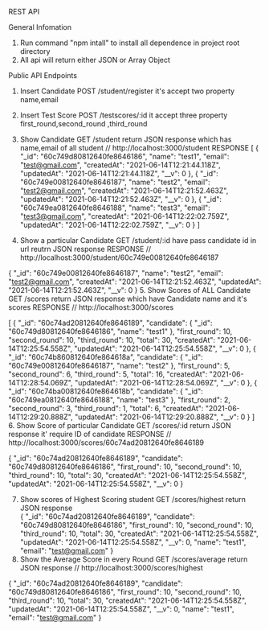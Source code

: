 REST API 

General Infomation 
1. Run command "npm intall"  to install all dependence  in project root directory 
2. All api will return either JSON or Array Object

Public API Endpoints

1. Insert Candidate 
    POST /student/register
     it's accept two property name,email 

2. Insert Test Score 
    POST /testscores/:id 
    it accept three property first_round,second_round ,third_round 
    
3. Show Candidate 
    GET /student
    return JSON response which has  name,email of all student 
     // http://localhost:3000/student
RESPONSE 
[
  {
    "_id": "60c749d80812640fe8646186",
    "name": "test1",
    "email": "test@gmail.com",
    "createdAt": "2021-06-14T12:21:44.118Z",
    "updatedAt": "2021-06-14T12:21:44.118Z",
    "__v": 0
  },
  {
    "_id": "60c749e00812640fe8646187",
    "name": "test2",
    "email": "test2@gmail.com",
    "createdAt": "2021-06-14T12:21:52.463Z",
    "updatedAt": "2021-06-14T12:21:52.463Z",
    "__v": 0
  },
  {
    "_id": "60c749ea0812640fe8646188",
    "name": "test3",
    "email": "test3@gmail.com",
    "createdAt": "2021-06-14T12:22:02.759Z",
    "updatedAt": "2021-06-14T12:22:02.759Z",
    "__v": 0
  }
]   

4. Show a particular Candidate 
    GET /student/:id 
    have pass candidate id in url
    reutrn JSON response 
    RESPONSE 
    // http://localhost:3000/student/60c749e00812640fe8646187

{
  "_id": "60c749e00812640fe8646187",
  "name": "test2",
  "email": "test2@gmail.com",
  "createdAt": "2021-06-14T12:21:52.463Z",
  "updatedAt": "2021-06-14T12:21:52.463Z",
  "__v": 0
}
5. Show Scores of ALL Candidate 
    GET /scores 
    return JSON response which have Candidate name and it's scores 
    RESPONSE 
    // http://localhost:3000/scores

[
  {
    "_id": "60c74ad20812640fe8646189",
    "candidate": {
      "_id": "60c749d80812640fe8646186",
      "name": "test1"
    },
    "first_round": 10,
    "second_round": 10,
    "third_round": 10,
    "total": 30,
    "createdAt": "2021-06-14T12:25:54.558Z",
    "updatedAt": "2021-06-14T12:25:54.558Z",
    "__v": 0
  },
  {
    "_id": "60c74b860812640fe864618a",
    "candidate": {
      "_id": "60c749e00812640fe8646187",
      "name": "test2"
    },
    "first_round": 5,
    "second_round": 6,
    "third_round": 5,
    "total": 16,
    "createdAt": "2021-06-14T12:28:54.069Z",
    "updatedAt": "2021-06-14T12:28:54.069Z",
    "__v": 0
  },
  {
    "_id": "60c74ba00812640fe864618b",
    "candidate": {
      "_id": "60c749ea0812640fe8646188",
      "name": "test3"
    },
    "first_round": 2,
    "second_round": 3,
    "third_round": 1,
    "total": 6,
    "createdAt": "2021-06-14T12:29:20.888Z",
    "updatedAt": "2021-06-14T12:29:20.888Z",
    "__v": 0
  }
]
6. Show Score of particular Candidate
    GET /scores/:id 
    return JSON response  it' require ID of candidate 
    RESPONSE 
    // http://localhost:3000/scores/60c74ad20812640fe8646189

{
  "_id": "60c74ad20812640fe8646189",
  "candidate": "60c749d80812640fe8646186",
  "first_round": 10,
  "second_round": 10,
  "third_round": 10,
  "total": 30,
  "createdAt": "2021-06-14T12:25:54.558Z",
  "updatedAt": "2021-06-14T12:25:54.558Z",
  "__v": 0
}

7. Show scores of Highest Scoring student
    GET /scores/highest 
    return JSON response  
    {
  "_id": "60c74ad20812640fe8646189",
  "candidate": "60c749d80812640fe8646186",
  "first_round": 10,
  "second_round": 10,
  "third_round": 10,
  "total": 30,
  "createdAt": "2021-06-14T12:25:54.558Z",
  "updatedAt": "2021-06-14T12:25:54.558Z",
  "__v": 0,
  "name": "test1",
  "email": "test@gmail.com"
}
8. Show the Average Score in every Round
    GET /scores/average 
    return JSON response 
    // http://localhost:3000/scores/highest

{
  "_id": "60c74ad20812640fe8646189",
  "candidate": "60c749d80812640fe8646186",
  "first_round": 10,
  "second_round": 10,
  "third_round": 10,
  "total": 30,
  "createdAt": "2021-06-14T12:25:54.558Z",
  "updatedAt": "2021-06-14T12:25:54.558Z",
  "__v": 0,
  "name": "test1",
  "email": "test@gmail.com"
}